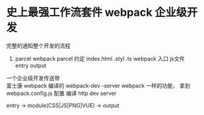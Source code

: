 # 史上最强工作流套件  webpack   企业级开发
完整的通知整个开发的流程 
1. parcel  webpack
  parcel  约定   index.html   .styl  .ts
  webpack  入口  js文件  entry  output


  一个企业级开发传送带  
  富士康 
  webpack  编译的
  webpack-dev -server  webpack  一样的功能， 拿到
  webpack.config.js  配置  编译  http dev server 

  entry -> module(CSS|JS|PNG|VUE) -> output

  
